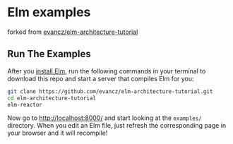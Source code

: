 # Elm examples
forked from [evancz/elm-architecture-tutorial](https://github.com/evancz/elm-architecture-tutorial)

## Run The Examples

After you [install Elm](http://guide.elm-lang.org/get_started.html), run the following commands in your terminal to download this repo and start a server that compiles Elm for you:

```bash
git clone https://github.com/evancz/elm-architecture-tutorial.git
cd elm-architecture-tutorial
elm-reactor
```

Now go to [http://localhost:8000/](http://localhost:8000/) and start looking at the `examples/` directory. When you edit an Elm file, just refresh the corresponding page in your browser and it will recompile!


